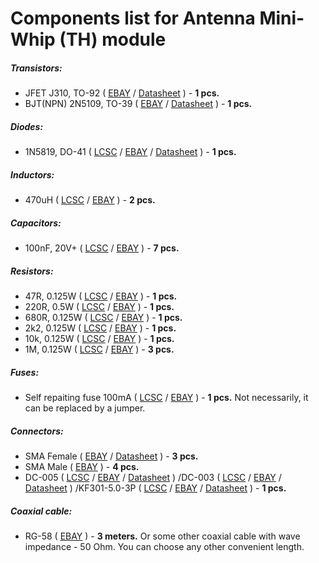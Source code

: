 # Components list for Antenna Mini-Whip (TH) module

##### Transistors:
- JFET J310, TO-92 (
[EBAY](https://www.ebay.com/sch/i.html?_from=R40&_trksid=p2050601.m570.l1313.TR12.TRC2.A0.H0.Xj310.TRS0&_nkw=j310&_sacat=0) /
[Datasheet](./Datasheets/JFET/J310-Datasheet.pdf) ) - **1 pcs.**
- BJT(NPN) 2N5109, TO-39 (
[EBAY](https://www.ebay.com/sch/i.html?_from=R40&_trksid=p2050601.m570.l1313.TR11.TRC2.A0.H0.X2n5109.TRS1&_nkw=2n5109&_sacat=0) /
[Datasheet](./Datasheets/BJT%20(NPN)/2N5109-Datasheet.pdf) ) - **1 pcs.**

##### Diodes:
- 1N5819, DO-41 (
[LCSC](https://lcsc.com/search?q=1n5819%20do-41) /
[EBAY](https://www.ebay.com/sch/i.html?_from=R40&_trksid=p2050601.m570.l1313.TR4.TRC1.A0.H0.X1n5819.TRS2&_nkw=1n5819&_sacat=0) /
[Datasheet](./Datasheets/Diodes/1N5817-1N5819-Diode-Datasheet.pdf) ) - **1 pcs.**

##### Inductors:
- 470uH (
[LCSC](https://lcsc.com/search?q=470uh) /
[EBAY](https://www.ebay.com/sch/i.html?_from=R40&_trksid=p2050601.m570.l1313.TR0.TRC0.H0.X470uh.TRS0&_nkw=470uh&_sacat=0) ) - **2 pcs.**

##### Capacitors:
- 100nF, 20V+ (
[LCSC](https://lcsc.com/search?q=100nf%20plugin) /
[EBAY](https://www.ebay.com/sch/i.html?_from=R40&_trksid=p2050601.m570.l1313.TR10.TRC2.A0.H0.X100nf.TRS2&_nkw=100nf&_sacat=0) ) - **7 pcs.**

##### Resistors:
- 47R, 0.125W (
[LCSC](https://lcsc.com/search?q=47r%20dip) /
[EBAY](https://www.ebay.com/sch/i.html?_from=R40&_trksid=p2050601.m570.l1313.TR1.TRC0.A0.H0.X47ohm.TRS0&_nkw=47ohm&_sacat=0) ) - **1 pcs.**
- 220R, 0.5W (
[LCSC](https://lcsc.com/search?q=220r%20dip) /
[EBAY](https://www.ebay.com/sch/i.html?_from=R40&_trksid=p2050601.m570.l1313.TR3.TRC1.A0.H0.X220ohm.TRS0&_nkw=220ohm&_sacat=0) ) - **1 pcs.**
- 680R, 0.125W (
[LCSC](https://lcsc.com/search?q=680r%20dip) /
[EBAY](https://www.ebay.com/sch/i.html?_from=R40&_trksid=p2050601.m570.l1313.TR1.TRC0.A0.H0.X680ohm.TRS0&_nkw=680ohm&_sacat=0) ) - **1 pcs.**
- 2k2, 0.125W (
[LCSC](https://lcsc.com/search?q=2k2%20dip) /
[EBAY](https://www.ebay.com/sch/i.html?_from=R40&_trksid=p2050601.m570.l1313.TR0.TRC0.A0.H0.X2.2k+ohm.TRS5&_nkw=2.2k+ohm&_sacat=0) ) - **1 pcs.**
- 10k, 0.125W (
[LCSC](https://lcsc.com/search?q=10k%20dip) /
[EBAY](https://www.ebay.com/sch/i.html?_from=R40&_trksid=p2050601.m570.l1313.TR11.TRC1.A0.H0.X10k+ohm.TRS0&_nkw=10k+ohm&_sacat=0) ) - **1 pcs.**
- 1M, 0.125W (
[LCSC](https://lcsc.com/search?q=1m%20dip) /
[EBAY](https://www.ebay.com/sch/i.html?_from=R40&_trksid=p2050601.m570.l1313.TR2.TRC0.A0.H0.X1m+ohm.TRS0&_nkw=1m+ohm&_sacat=0) ) - **3 pcs.**

##### Fuses:
- Self repaiting fuse 100mA (
[LCSC](https://lcsc.com/search?q=mf-r%20100ma) /
[EBAY](https://www.ebay.com/sch/i.html?_from=R40&_trksid=p2050601.m570.l1313.TR0.TRC0.A0.H0.Xmf-r+100mA.TRS5&_nkw=mf-r+100mA&_sacat=0) ) - **1 pcs.** Not necessarily, it can be replaced by a jumper.

##### Connectors:
- SMA Female (
[EBAY](https://www.ebay.com/sch/i.html?_from=R40&_trksid=p2050601.m570.l1312.R1.TR9.TRC1.A0.H0.Xsma+female+.TRS2&_nkw=sma+female+edge&_sacat=0) /
[Datasheet](./Datasheets/Connectors/SMA-Female-Datasheet.pdf) ) - **3 pcs.**
- SMA Male (
[EBAY](https://www.ebay.com/sch/i.html?_from=R40&_trksid=p2050601.m570.l1313.TR0.TRC0.A0.H0.Xsma+male.TRS5&_nkw=sma+male&_sacat=0) ) - **4 pcs.**
- DC-005 (
[LCSC](https://lcsc.com/search?q=dc-005) /
[EBAY](https://www.ebay.com/sch/i.html?_from=R40&_trksid=p2050601.m570.l1313.TR10.TRC2.A0.H0.Xdc-005.TRS2&_nkw=dc-005&_sacat=0) /
[Datasheet](./Datasheets/Connectors/DC-005-Datasheet.pdf) )
/DC-003 (
[LCSC](https://lcsc.com/search?q=dc-003) /
[EBAY](https://www.ebay.com/sch/i.html?_from=R40&_trksid=p2050601.m570.l1313.TR0.TRC0.H0.Xdc-003.TRS0&_nkw=dc-003&_sacat=0) /
[Datasheet](./Datasheets/Connectors/DC-003-Datasheet.pdf) )
/KF301-5.0-3P (
[LCSC](https://lcsc.com/search?q=5.00-3P) /
[EBAY](https://www.ebay.com/sch/i.html?_from=R40&_trksid=p2050601.m570.l1313.TR1.TRC0.A0.H0.XKF301-3P.TRS0&_nkw=KF301-3P&_sacat=0) /
[Datasheet](./Datasheets/Connectors/KF301-5.0-3P-(GS009S-5.0-XXP)-Datasheet.pdf) ) - **1 pcs.**

##### Coaxial cable:
- RG-58 (
[EBAY](https://www.ebay.com/sch/i.html?_from=R40&_trksid=p2050601.m570.l1313.TR11.TRC2.A0.H0.Xrg58.TRS1&_nkw=rg58&_sacat=0) ) - **3 meters.** Or some other coaxial cable with wave impedance - 50 Ohm. You can choose any other convenient length.